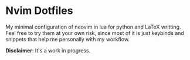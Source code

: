 # Nvim Dotfiles
My minimal configuration of neovim in lua for python and LaTeX writting. Feel free to try
them at your own risk, since most of it is just keybinds and snippets that help me personally with my
workflow. 

**Disclaimer**: It's a work in progress.
